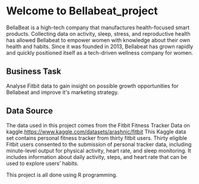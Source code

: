 # Welcome to Bellabeat_project
BellaBeat is a high-tech company that manufactures health-focused smart products. Collecting data on activity, sleep, stress, and reproductive health has allowed Bellabeat to empower women with knowledge about their own health and habits. Since it was founded in 2013, Bellabeat has grown rapidly and quickly positioned itself as a tech-driven wellness company for women.

## Business Task
Analyse Fitbit data to gain insight on possible growth opportunities for Bellabeat and improve it's marketing strategy.

## Data Source
The data used in this project comes from the Fitbit Fitness Tracker Data on kaggle.<https://www.kaggle.com/datasets/arashnic/fitbit>
This Kaggle data set contains personal fitness tracker from thirty fitbit users. Thirty eligible Fitbit users consented to the submission of personal tracker data, including minute-level output for physical activity, heart rate, and sleep monitoring. It includes information about daily activity, steps, and heart rate that can be used to explore users’ habits.

This project is all done using R programming.
